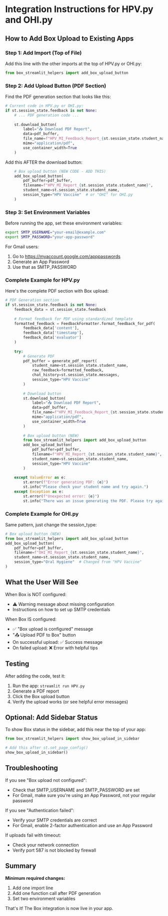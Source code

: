 # Integration Instructions for HPV.py and OHI.py

## How to Add Box Upload to Existing Apps

### Step 1: Add Import (Top of File)

Add this line with the other imports at the top of HPV.py or OHI.py:

```python
from box_streamlit_helpers import add_box_upload_button
```

### Step 2: Add Upload Button (PDF Section)

Find the PDF generation section that looks like this:

```python
# Current code in HPV.py or OHI.py:
if st.session_state.feedback is not None:
    # ... PDF generation code ...
    
    st.download_button(
        label="📥 Download PDF Report",
        data=pdf_buffer,
        file_name=f"HPV_MI_Feedback_Report_{st.session_state.student_name}.pdf",
        mime="application/pdf",
        use_container_width=True
    )
```

Add this AFTER the download button:

```python
    # Box upload button (NEW CODE - ADD THIS)
    add_box_upload_button(
        pdf_buffer=pdf_buffer,
        filename=f"HPV_MI_Report_{st.session_state.student_name}",
        student_name=st.session_state.student_name,
        session_type="HPV Vaccine"  # or "OHI" for OHI.py
    )
```

### Step 3: Set Environment Variables

Before running the app, set these environment variables:

```bash
export SMTP_USERNAME="your-email@example.com"
export SMTP_PASSWORD="your-app-password"
```

For Gmail users:
1. Go to https://myaccount.google.com/apppasswords
2. Generate an App Password
3. Use that as SMTP_PASSWORD

### Complete Example for HPV.py

Here's the complete PDF section with Box upload:

```python
# PDF Generation section
if st.session_state.feedback is not None:
    feedback_data = st.session_state.feedback
    
    # Format feedback for PDF using standardized template
    formatted_feedback = FeedbackFormatter.format_feedback_for_pdf(
        feedback_data['content'],
        feedback_data['timestamp'],
        feedback_data['evaluator']
    )
    
    try:
        # Generate PDF
        pdf_buffer = generate_pdf_report(
            student_name=st.session_state.student_name,
            raw_feedback=formatted_feedback,
            chat_history=st.session_state.messages,
            session_type="HPV Vaccine"
        )
        
        # Download button
        st.download_button(
            label="📥 Download PDF Report",
            data=pdf_buffer,
            file_name=f"HPV_MI_Feedback_Report_{st.session_state.student_name}.pdf",
            mime="application/pdf",
            use_container_width=True
        )
        
        # Box upload button (NEW)
        from box_streamlit_helpers import add_box_upload_button
        add_box_upload_button(
            pdf_buffer=pdf_buffer,
            filename=f"HPV_MI_Report_{st.session_state.student_name}",
            student_name=st.session_state.student_name,
            session_type="HPV Vaccine"
        )
        
    except ValueError as e:
        st.error(f"Error generating PDF: {e}")
        st.info("Please check your student name and try again.")
    except Exception as e:
        st.error(f"Unexpected error: {e}")
        st.info("There was an issue generating the PDF. Please try again.")
```

### Complete Example for OHI.py

Same pattern, just change the session_type:

```python
# Box upload button (NEW)
from box_streamlit_helpers import add_box_upload_button
add_box_upload_button(
    pdf_buffer=pdf_buffer,
    filename=f"OHI_MI_Report_{st.session_state.student_name}",
    student_name=st.session_state.student_name,
    session_type="Oral Hygiene"  # Changed from "HPV Vaccine"
)
```

## What the User Will See

When Box is NOT configured:
- ⚠️ Warning message about missing configuration
- Instructions on how to set up SMTP credentials

When Box IS configured:
- ✅ "Box upload is configured" message
- "📤 Upload PDF to Box" button
- On successful upload: ✅ Success message
- On failed upload: ❌ Error with helpful tips

## Testing

After adding the code, test it:

1. Run the app: `streamlit run HPV.py`
2. Generate a PDF report
3. Click the Box upload button
4. Verify the upload works (or see helpful error messages)

## Optional: Add Sidebar Status

To show Box status in the sidebar, add this near the top of your app:

```python
from box_streamlit_helpers import show_box_upload_in_sidebar

# Add this after st.set_page_config()
show_box_upload_in_sidebar()
```

## Troubleshooting

If you see "Box upload not configured":
- Check that SMTP_USERNAME and SMTP_PASSWORD are set
- For Gmail, make sure you're using an App Password, not your regular password

If you see "Authentication failed":
- Verify your SMTP credentials are correct
- For Gmail, enable 2-factor authentication and use an App Password

If uploads fail with timeout:
- Check your network connection
- Verify port 587 is not blocked by firewall

## Summary

**Minimum required changes:**
1. Add one import line
2. Add one function call after PDF generation
3. Set two environment variables

That's it! The Box integration is now live in your app.
